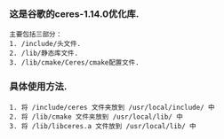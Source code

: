 ### 这是谷歌的ceres-1.14.0优化库.
    主要包括三部分：
    1. /include/头文件.
    2. /lib/静态库文件.
    3. /lib/cmake/Ceres/cmake配置文件.

### 具体使用方法.
    1. 将 /include/ceres 文件夹放到 /usr/local/include/ 中
    2. 将 /lib/cmake 文件夹放到 /usr/local/lib/ 中
    3. 将 /lib/libceres.a 文件放到 /usr/local/lib/ 中

